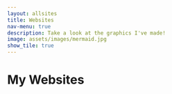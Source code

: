 ```yaml
---
layout: allsites
title: Websites
nav-menu: true
description: Take a look at the graphics I've made!
image: assets/images/mermaid.jpg
show_tile: true
---
```


<h1>My Websites</h1>
